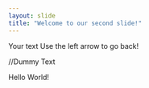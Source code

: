 ```yaml
---
layout: slide
title: "Welcome to our second slide!"
---
```

Your text
Use the left arrow to go back!

//Dummy Text

Hello World!
